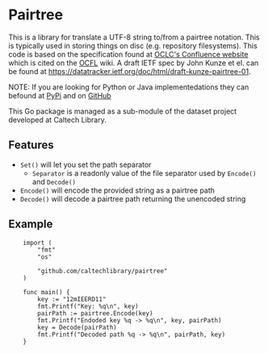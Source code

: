 
Pairtree
========

This is a library for translate a UTF-8 string to/from a pairtree
notation. This is typically used in storing things on disc (e.g. repository filesystems). This code is based on the specification found at [OCLC's Confluence website](https://confluence.ucop.edu/download/attachments/14254128/PairtreeSpec.pdf?version=2&modificationDate=1295552323000&api=v2 "this site is not always available") which is cited on the [OCFL](https://github.com/OCFL/spec/wiki) wiki. A draft IETF spec by John Kunze et el. can be found at https://datatracker.ietf.org/doc/html/draft-kunze-pairtree-01. 

NOTE: If you are looking for Python or Java implementedations they can befound at [PyPi](https://pypi.org/project/Pairtree/) and on [GitHub](https://github.com/LibraryOfCongress/pairtree)

This Go package is managed as a sub-module of the dataset project developed
at Caltech Library.

Features
--------

- `Set()` will let you set the path separator
    - `Separator` is a readonly value of the file separator used by `Encode()` and `Decode()`
- `Encode()` will encode the provided string as a pairtree path
- `Decode()` will decode a pairtree path returning the unencoded string

Example
-------

```
    import (
        "fmt"
        "os"

        "github.com/caltechlibrary/pairtree"
    )

    func main() {
        key := "12mIEERD11"
        fmt.Printf("Key: %q\n", key)
        pairPath := pairtree.Encode(key)
        fmt.Printf("Endoded key %q -> %q\n", key, pairPath)
        key = Decode(pairPath)
        fmt.Printf("Decoded path %q -> %q\n", pairPath, key)
    }
```


